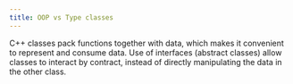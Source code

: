 ```yaml
---
title: OOP vs Type classes
---
```


C++ classes pack functions together with data, which makes it convenient to represent and consume data. Use of interfaces (abstract classes) allow classes to interact by contract, instead of directly manipulating the data in the other class. 